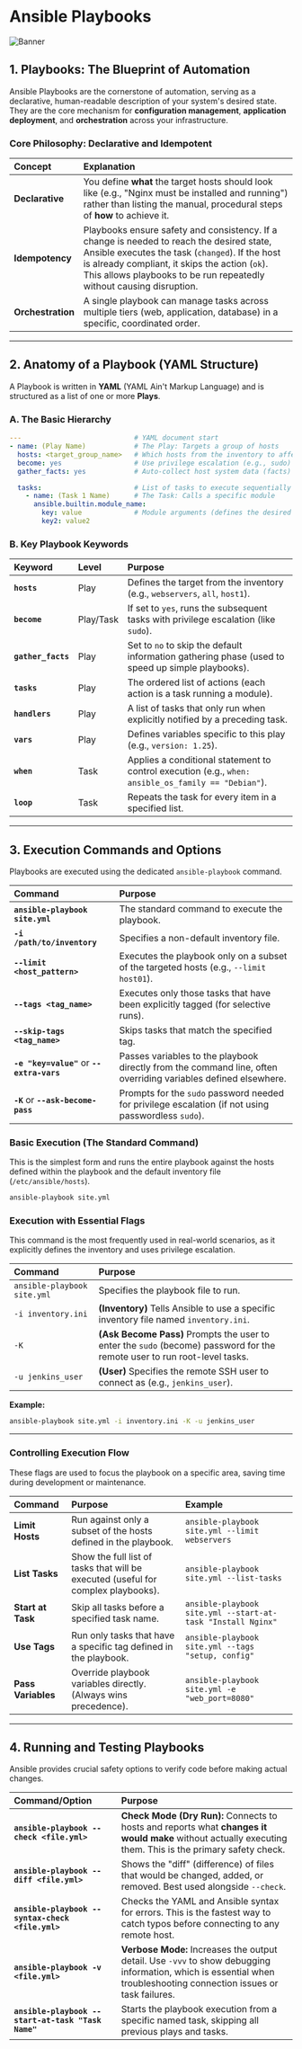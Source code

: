 # Ansible Playbooks

<img src="https://github.com/bhuvan-raj/Ansible-Zero-to-Hero/blob/main/assets/playbook.png" alt="Banner" />

## 1\. Playbooks: The Blueprint of Automation

Ansible Playbooks are the cornerstone of automation, serving as a declarative, human-readable description of your system's desired state. They are the core mechanism for **configuration management**, **application deployment**, and **orchestration** across your infrastructure.

### Core Philosophy: Declarative and Idempotent

| Concept | Explanation |
| :--- | :--- |
| **Declarative** | You define **what** the target hosts should look like (e.g., "Nginx must be installed and running") rather than listing the manual, procedural steps of **how** to achieve it. |
| **Idempotency** | Playbooks ensure safety and consistency. If a change is needed to reach the desired state, Ansible executes the task (`changed`). If the host is already compliant, it skips the action (`ok`). This allows playbooks to be run repeatedly without causing disruption. |
| **Orchestration** | A single playbook can manage tasks across multiple tiers (web, application, database) in a specific, coordinated order. |

-----

## 2\. Anatomy of a Playbook (YAML Structure)

A Playbook is written in **YAML** (YAML Ain't Markup Language) and is structured as a list of one or more **Plays**.

### A. The Basic Hierarchy

```yaml
---                            # YAML document start
- name: (Play Name)            # The Play: Targets a group of hosts
  hosts: <target_group_name>   # Which hosts from the inventory to affect
  become: yes                  # Use privilege escalation (e.g., sudo)
  gather_facts: yes            # Auto-collect host system data (facts)

  tasks:                       # List of tasks to execute sequentially
    - name: (Task 1 Name)      # The Task: Calls a specific module
      ansible.builtin.module_name:
        key: value             # Module arguments (defines the desired state)
        key2: value2
```

### B. Key Playbook Keywords

| Keyword | Level | Purpose |
| :--- | :--- | :--- |
| **`hosts`** | Play | Defines the target from the inventory (e.g., `webservers`, `all`, `host1`). |
| **`become`** | Play/Task | If set to `yes`, runs the subsequent tasks with privilege escalation (like `sudo`). |
| **`gather_facts`** | Play | Set to `no` to skip the default information gathering phase (used to speed up simple playbooks). |
| **`tasks`** | Play | The ordered list of actions (each action is a task running a module). |
| **`handlers`** | Play | A list of tasks that only run when explicitly notified by a preceding task. |
| **`vars`** | Play | Defines variables specific to this play (e.g., `version: 1.25`). |
| **`when`** | Task | Applies a conditional statement to control execution (e.g., `when: ansible_os_family == "Debian"`). |
| **`loop`** | Task | Repeats the task for every item in a specified list. |

-----

## 3\. Execution Commands and Options

Playbooks are executed using the dedicated `ansible-playbook` command.

| Command | Purpose |
| :--- | :--- |
| **`ansible-playbook site.yml`** | The standard command to execute the playbook. |
| **`-i /path/to/inventory`** | Specifies a non-default inventory file. |
| **`--limit <host_pattern>`** | Executes the playbook only on a subset of the targeted hosts (e.g., `--limit host01`). |
| **`--tags <tag_name>`** | Executes only those tasks that have been explicitly tagged (for selective runs). |
| **`--skip-tags <tag_name>`** | Skips tasks that match the specified tag. |
| **`-e "key=value"`** or **`--extra-vars`** | Passes variables to the playbook directly from the command line, often overriding variables defined elsewhere. |
| **`-K`** or **`--ask-become-pass`** | Prompts for the `sudo` password needed for privilege escalation (if not using passwordless `sudo`). |


### Basic Execution (The Standard Command)

This is the simplest form and runs the entire playbook against the hosts defined within the playbook and the default inventory file (`/etc/ansible/hosts`).

```bash
ansible-playbook site.yml
```

### Execution with Essential Flags

This command is the most frequently used in real-world scenarios, as it explicitly defines the inventory and uses privilege escalation.

| Command | Purpose |
| :--- | :--- |
| `ansible-playbook site.yml` | Specifies the playbook file to run. |
| `-i inventory.ini` | **(Inventory)** Tells Ansible to use a specific inventory file named `inventory.ini`. |
| `-K` | **(Ask Become Pass)** Prompts the user to enter the `sudo` (become) password for the remote user to run root-level tasks. |
| `-u jenkins_user` | **(User)** Specifies the remote SSH user to connect as (e.g., `jenkins_user`). |

**Example:**

```bash
ansible-playbook site.yml -i inventory.ini -K -u jenkins_user
```

-----


###  Controlling Execution Flow

These flags are used to focus the playbook on a specific area, saving time during development or maintenance.

| Command | Purpose | Example |
| :--- | :--- | :--- |
| **Limit Hosts** | Run against only a subset of the hosts defined in the playbook. | `ansible-playbook site.yml --limit webservers` |
| **List Tasks** | Show the full list of tasks that will be executed (useful for complex playbooks). | `ansible-playbook site.yml --list-tasks` |
| **Start at Task**| Skip all tasks before a specified task name. | `ansible-playbook site.yml --start-at-task "Install Nginx"` |
| **Use Tags** | Run only tasks that have a specific tag defined in the playbook. | `ansible-playbook site.yml --tags "setup, config"` |
| **Pass Variables** | Override playbook variables directly. (Always wins precedence). | `ansible-playbook site.yml -e "web_port=8080"` |




-----

## 4\. Running and Testing Playbooks

Ansible provides crucial safety options to verify code before making actual changes.

| Command/Option | Purpose |
| :--- | :--- |
| **`ansible-playbook --check <file.yml>`** | **Check Mode (Dry Run):** Connects to hosts and reports what **changes it would make** without actually executing them. This is the primary safety check. |
| **`ansible-playbook --diff <file.yml>`** | Shows the "diff" (difference) of files that would be changed, added, or removed. Best used alongside `--check`. |
| **`ansible-playbook --syntax-check <file.yml>`** | Checks the YAML and Ansible syntax for errors. This is the fastest way to catch typos before connecting to any remote host. |
| **`ansible-playbook -v <file.yml>`** | **Verbose Mode:** Increases the output detail. Use `-vvv` to show debugging information, which is essential when troubleshooting connection issues or task failures. |
| **`ansible-playbook --start-at-task "Task Name"`** | Starts the playbook execution from a specific named task, skipping all previous plays and tasks. |
